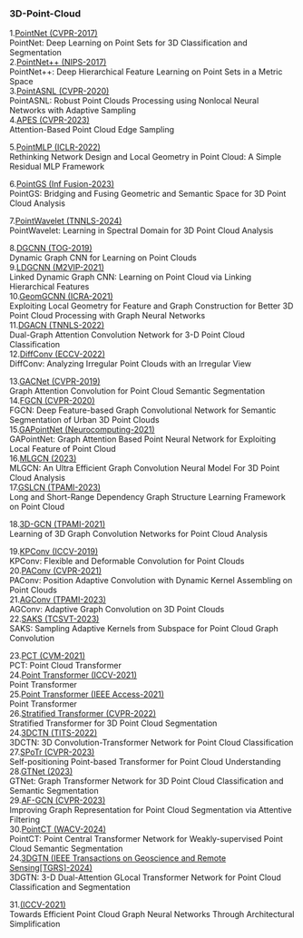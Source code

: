 ### 3D-Point-Cloud
1.[PointNet (CVPR-2017)](https://openaccess.thecvf.com/content_cvpr_2017/papers/Qi_PointNet_Deep_Learning_CVPR_2017_paper.pdf) </br>
PointNet: Deep Learning on Point Sets for 3D Classification and Segmentation </br>
2.[PointNet++ (NIPS-2017)](https://proceedings.neurips.cc/paper_files/paper/2017/file/d8bf84be3800d12f74d8b05e9b89836f-Paper.pdf) </br>
PointNet++: Deep Hierarchical Feature Learning on Point Sets in a Metric Space </br>
3.[PointASNL (CVPR-2020)](https://openaccess.thecvf.com/content_CVPR_2020/papers/Yan_PointASNL_Robust_Point_Clouds_Processing_Using_Nonlocal_Neural_Networks_With_CVPR_2020_paper.pdf) </br>
PointASNL: Robust Point Clouds Processing using Nonlocal Neural Networks with Adaptive Sampling </br>
4.[APES (CVPR-2023)](https://openaccess.thecvf.com/content/CVPR2023/papers/Wu_Attention-Based_Point_Cloud_Edge_Sampling_CVPR_2023_paper.pdf) </br>
Attention-Based Point Cloud Edge Sampling </br>

5.[PointMLP (ICLR-2022)](https://arxiv.org/pdf/2202.07123.pdf) </br>
Rethinking Network Design and Local Geometry in Point Cloud: A Simple Residual MLP Framework </br>

6.[PointGS (Inf Fusion-2023)](https://www.sciencedirect.com/science/article/pii/S1566253522001853?ref=pdf_download&fr=RR-2&rr=87a409e5cc1e0fe3) </br>
PointGS: Bridging and Fusing Geometric and Semantic Space for 3D Point Cloud Analysis </br>

7.[PointWavelet (TNNLS-2024)](https://ieeexplore.ieee.org/stamp/stamp.jsp?tp=&arnumber=10444053) </br>
PointWavelet: Learning in Spectral Domain for 3D Point Cloud Analysis </br>

8.[DGCNN (TOG-2019)](https://dl.acm.org/doi/pdf/10.1145/3326362) </br>
Dynamic Graph CNN for Learning on Point Clouds </br>
9.[LDGCNN (M2VIP-2021)](https://ieeexplore.ieee.org/stamp/stamp.jsp?tp=&arnumber=9665104) </br>
Linked Dynamic Graph CNN: Learning on Point Cloud via Linking Hierarchical Features </br>
10.[GeomGCNN (ICRA-2021)](https://arxiv.org/pdf/2103.15226.pdf) </br>
Exploiting Local Geometry for Feature and Graph Construction for Better 3D Point Cloud Processing with Graph Neural Networks </br>
11.[DGACN (TNNLS-2022)](https://www.researchgate.net/profile/Changqin-Huang/publication/359777102_Dual-Graph_Attention_Convolution_Network_for_3-D_Point_Cloud_Classification/links/62cd01743bbe636e0c56c343/Dual-Graph-Attention-Convolution-Network-for-3-D-Point-Cloud-Classification.pdf) </br>
Dual-Graph Attention Convolution Network for 3-D Point Cloud Classification </br>
12.[DiffConv (ECCV-2022)](https://arxiv.org/pdf/2111.14658.pdf) </br>
DiffConv: Analyzing Irregular Point Clouds with an Irregular View </br>

13.[GACNet (CVPR-2019)](https://openaccess.thecvf.com/content_CVPR_2019/papers/Wang_Graph_Attention_Convolution_for_Point_Cloud_Semantic_Segmentation_CVPR_2019_paper.pdf) </br>
Graph Attention Convolution for Point Cloud Semantic Segmentation </br>
14.[FGCN (CVPR-2020)](https://openaccess.thecvf.com/content_CVPRW_2020/papers/w11/Khan_FGCN_Deep_Feature-Based_Graph_Convolutional_Network_for_Semantic_Segmentation_of_CVPRW_2020_paper.pdf) </br>
FGCN: Deep Feature-based Graph Convolutional Network for Semantic Segmentation of Urban 3D Point Clouds</br>
15.[GAPointNet (Neurocomputing-2021)](https://pdf.sciencedirectassets.com/271597/1-s2.0-S0925231221X00082/1-s2.0-S0925231221001776/main.pdf?X-Amz-Security-Token=IQoJb3JpZ2luX2VjEBwaCXVzLWVhc3QtMSJIMEYCIQDBv%2FlKVZVSNfgF5CE7o6p%2FYDbedqkH7IvoZ1xoTLpvkwIhANWeJ29rRfuR1jap9nIZzveBv5136gu2a9PrC6cXyi%2FHKrsFCKT%2F%2F%2F%2F%2F%2F%2F%2F%2F%2FwEQBRoMMDU5MDAzNTQ2ODY1IgyOHlJTOsVscAgg7t4qjwWhcOI3k%2BJixGqUD7URoJprqLFTj0LVFbSzcwDLiTufS9ch%2FXFuWCCNEPpwdFHczowhp1FYufuGYYRpC7RXS2H%2BKD2z7zs66IYc52U5O5SVDd9g2r16lQUNo5ZiwpR06FOxpDqRv42OAaziGaeIcJtXLzsT2xEaqYQbN27hWYghVRL9l876F8HKNj3B0BgotcQNzsz3HSXjqA41W1IN%2BV0EUCWATVz6NHnOMu8f%2FrlHvtL1xUaiF4rwsWJQ7Me982CR4EUY4QnnRwQqJ8GX22FjYMOEtJhjWOfU2IYHEyyc91XKNGQDhGvyPOsFvdEVfPeOZNLCgnBjrQKvI3l75C3GmixHmALWB59i04%2FtajuqJF%2BmdmoO8ZPVG6BUrZAcRQWGFINkmf9tHMEvqvVULHNefzTULYqsk9QhqKgyyI8kyb9i0bdicvIvpdkwoP233pryY6W7R6NJKYrpvJKQ1Jlh2AkTNjKX11vhPvnZELDYFPGmfFj9sbMhxXAiIcOSKxjOjc9zsx%2Bvk529USDnRdrHfEeD%2FwQniCJeTUpNALL5FV0DqIhA2kZc5C7gj7gZMcel61AQroNO8vbOcGwR%2Fq2yV3VfwCfFVtURrRX0bqL5o9Gl0Ob2XLJjoJuofgYjb8SZPsEaarIB%2B1lrX%2FK%2Fa2CJkzO%2BVWI0mD8VESY7uraZfCO6NmBHZ%2F%2Fv63SFDt5qroSxoQLH30qBUttLHdRARpoQhijItB1otNqJ5lcmDerTM8VQ5v1WphHKbRfU1ADzohBwBjDfy0xGlunDNEe3lVw4A2sSPSEaJzysJJ2lGLJuUuONNu3KcbREEgUVQBlAOxN7Lj34khSNaxWsAZUWf3HprhbS6%2BJouadeOI8uQloPMMDt%2B7IGOrABa%2FqIrUKqWrMVC7TgqmjFEE1xAEWqulJjuStV3n3wGIvbs%2FJp0aQLp7YrYUv1AWm3PeffC0R3qgBrlpC3bOde%2BoR2IGPVe9K4zvvUaw0ludr7%2FiwDn1gpLOn61J8oEPfS7FkFw0M7zeJGCoSAOUdfok8S%2BKUhX6hrqjGwJnPFgW1vJU3SKnoRc7nIhNNyc6bpypHpIHebNMsrv1syTuTFZYzGKfsvvua2uyRi%2B%2FBHOUc%3D&X-Amz-Algorithm=AWS4-HMAC-SHA256&X-Amz-Date=20240604T121214Z&X-Amz-SignedHeaders=host&X-Amz-Expires=300&X-Amz-Credential=ASIAQ3PHCVTYT6BTA7RA%2F20240604%2Fus-east-1%2Fs3%2Faws4_request&X-Amz-Signature=1f7783ac70d3683fb70e51e4f9bbf7bd876b1ae9805c14061f210679ae381f40&hash=c569bf469a82409a98da9fa6b03b4e00cb1088580859a628b723cbf88caa26c6&host=68042c943591013ac2b2430a89b270f6af2c76d8dfd086a07176afe7c76c2c61&pii=S0925231221001776&tid=spdf-ed9cafc6-6877-4ac9-862a-2808cdc39e38&sid=c6cbe12d4124014c552aa527c325cf6e3abbgxrqa&type=client&tsoh=d3d3LnNjaWVuY2VkaXJlY3QuY29t&ua=10165c5f0658065652070e&rr=88e7d47fa9eff5d4&cc=jp) </br>
GAPointNet: Graph Attention Based Point Neural Network for Exploiting Local Feature of Point Cloud </br>
16.[MLGCN (2023)](https://arxiv.org/abs/2303.17748) </br>
MLGCN: An Ultra Efficient Graph Convolution Neural Model For 3D Point Cloud Analysis </br>
17.[GSLCN (TPAMI-2023)](https://ieeexplore.ieee.org/stamp/stamp.jsp?tp=&arnumber=10193837) </br>
Long and Short-Range Dependency Graph Structure Learning Framework on Point Cloud </br>

18.[3D-GCN (TPAMI-2021)](https://ieeexplore.ieee.org/stamp/stamp.jsp?tp=&arnumber=9355025) </br>
Learning of 3D Graph Convolution Networks for Point Cloud Analysis </br>

19.[KPConv (ICCV-2019)](https://openaccess.thecvf.com/content_ICCV_2019/papers/Thomas_KPConv_Flexible_and_Deformable_Convolution_for_Point_Clouds_ICCV_2019_paper.pdf) </br>
KPConv: Flexible and Deformable Convolution for Point Clouds </br>
20.[PAConv (CVPR-2021)](https://openaccess.thecvf.com/content/CVPR2021/papers/Xu_PAConv_Position_Adaptive_Convolution_With_Dynamic_Kernel_Assembling_on_Point_CVPR_2021_paper.pdf) </br>
PAConv: Position Adaptive Convolution with Dynamic Kernel Assembling on Point Clouds </br>
21.[AGConv (TPAMI-2023)](https://arxiv.org/pdf/2206.04665.pdf) </br>
AGConv: Adaptive Graph Convolution on 3D Point Clouds </br>
22.[SAKS (TCSVT-2023)](https://ieeexplore.ieee.org/stamp/stamp.jsp?tp=&arnumber=10091154) </br>
SAKS: Sampling Adaptive Kernels from Subspace for Point Cloud Graph Convolution  </br>

23.[PCT (CVM-2021)](https://link.springer.com/content/pdf/10.1007/s41095-021-0229-5.pdf) </br>
PCT: Point Cloud Transformer  </br>
24.[Point Transformer (ICCV-2021)](https://openaccess.thecvf.com/content/ICCV2021/papers/Zhao_Point_Transformer_ICCV_2021_paper.pdf) </br>
Point Transformer  </br>
25.[Point Transformer (IEEE Access-2021)](https://ieeexplore.ieee.org/stamp/stamp.jsp?arnumber=9552005) </br>
Point Transformer  </br>
26.[Stratified Transformer (CVPR-2022)](https://openaccess.thecvf.com/content/CVPR2022/papers/Lai_Stratified_Transformer_for_3D_Point_Cloud_Segmentation_CVPR_2022_paper.pdf) </br>
Stratified Transformer for 3D Point Cloud Segmentation </br>
24.[3DCTN (TITS-2022)](https://ieeexplore.ieee.org/stamp/stamp.jsp?tp=&arnumber=9861747) </br>
3DCTN: 3D Convolution-Transformer Network for Point Cloud Classification  </br>
27.[SPoTr (CVPR-2023)](https://openaccess.thecvf.com/content/CVPR2023/papers/Park_Self-Positioning_Point-Based_Transformer_for_Point_Cloud_Understanding_CVPR_2023_paper.pdf) </br>
Self-positioning Point-based Transformer for Point Cloud Understanding </br>
28.[GTNet (2023)](https://arxiv.org/pdf/2305.15213) </br>
GTNet: Graph Transformer Network for 3D Point Cloud Classification and Semantic Segmentation </br>
29.[AF-GCN (CVPR-2023)](https://openaccess.thecvf.com/content/CVPR2023/papers/Zhang_Improving_Graph_Representation_for_Point_Cloud_Segmentation_via_Attentive_Filtering_CVPR_2023_paper.pdf) </br>
Improving Graph Representation for Point Cloud Segmentation via Attentive Filtering </br>
30.[PointCT (WACV-2024)](https://openaccess.thecvf.com/content/WACV2024/papers/Tran_PointCT_Point_Central_Transformer_Network_for_Weakly-Supervised_Point_Cloud_Semantic_WACV_2024_paper.pdf) </br>
PointCT: Point Central Transformer Network for Weakly-supervised Point Cloud Semantic Segmentation  </br>
24.[3DGTN (IEEE Transactions on Geoscience and Remote Sensing[TGRS]-2024)](https://ieeexplore.ieee.org/stamp/stamp.jsp?tp=&arnumber=10508408) </br>
3DGTN: 3-D Dual-Attention GLocal Transformer Network for Point Cloud Classification and Segmentation </br>

31.[(ICCV-2021)](https://openaccess.thecvf.com/content/ICCV2021W/DLGC/papers/Tailor_Towards_Efficient_Point_Cloud_Graph_Neural_Networks_Through_Architectural_Simplification_ICCVW_2021_paper.pdf) </br>
Towards Efficient Point Cloud Graph Neural Networks Through Architectural Simplification  </br>
